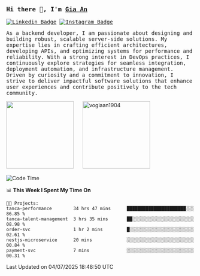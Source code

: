 ### <samp>Hi there 👋, I'm <a href="https://www.linkedin.com/in/vogiaan1904/" target="_blank">Gia An</a></samp>

<samp> [![Linkedin Badge](https://img.shields.io/badge/-LinkedIn-0e76a8?style=flat-square&logo=Linkedin&logoColor=white)](https://linkedin.com/in/vogiaan1904)
[![Instagram Badge](https://img.shields.io/badge/-Instagram-e4405f?style=flat-square&logo=Instagram&logoColor=white)](https://instagram.com/_.ja.ann_/) </samp> 

<samp>As a backend developer, I am passionate about designing and building robust, scalable server-side solutions. My expertise lies in crafting efficient architectures, developing APIs, and optimizing systems for performance and reliability. With a strong interest in DevOps practices, I continuously explore strategies for seamless integration, deployment automation, and infrastructure management. Driven by curiosity and a commitment to innovation, I strive to deliver impactful software solutions that enhance user experiences and contribute positively to the tech community.</samp>



<div>
  <img height="180em" src="https://github-readme-stats.vercel.app/api/top-langs/?username=vogiaan1904&show_icons=true&hide_border=true&layout=compact&langs_count=10&theme=transparent&include_orgs=true"/>
  &nbsp;&nbsp;&nbsp;&nbsp;
  <img height="180em" src="https://github-readme-stats.vercel.app/api?username=vogiaan1904&show_icons=true&hide_border=true&&count_private=true&include_all_commits=true&theme=transparent&locale=en" alt="vogiaan1904" />
</div>






<!--START_SECTION:waka-->
![Code Time](http://img.shields.io/badge/Code%20Time-1%2C135%20hrs%2017%20mins-blue)

📊 **This Week I Spent My Time On** 

```text
🐱‍💻 Projects: 
tanca-performance        34 hrs 47 mins      ██████████████████████░░░   86.85 % 
tanca-talent-management  3 hrs 35 mins       ██░░░░░░░░░░░░░░░░░░░░░░░   08.98 % 
order-svc                1 hr 2 mins         █░░░░░░░░░░░░░░░░░░░░░░░░   02.61 % 
nestjs-microservice      20 mins             ░░░░░░░░░░░░░░░░░░░░░░░░░   00.84 % 
payment-svc              7 mins              ░░░░░░░░░░░░░░░░░░░░░░░░░   00.31 % 
```


 Last Updated on 04/07/2025 18:48:50 UTC
<!--END_SECTION:waka-->
